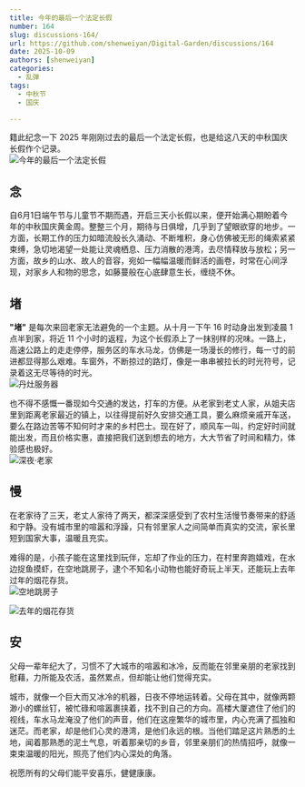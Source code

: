 ```yaml
---
title: 今年的最后一个法定长假
number: 164
slug: discussions-164/
url: https://github.com/shenweiyan/Digital-Garden/discussions/164
date: 2025-10-09
authors: [shenweiyan]
categories: 
  - 乱弹
tags: 
  - 中秋节
  - 国庆

---
```


籍此纪念一下 2025 年刚刚过去的最后一个法定长假，也是给这八天的中秋国庆长假作个记录。     
![今年的最后一个法定长假](https://kg.weiyan.cc/2025/10/last-holiday.jpg)

<!-- more -->

## 念

自6月1日端午节与儿童节不期而遇，开启三天小长假以来，便开始满心期盼着今年的中秋国庆黄金周。整整三个月，期待与日俱增，几乎到了望眼欲穿的地步。一方面，长期工作的压力如暗流般长久涌动、不断堆积，身心仿佛被无形的绳索紧紧束缚，急切地渴望一处能让灵魂栖息、压力消散的港湾，去尽情释放与放松；另一方面，故乡的山水、故人的音容，宛如一幅幅温暖而鲜活的画卷，时常在心间浮现，对家乡人和物的思念，如藤蔓般在心底肆意生长，缠绕不休。

## 堵

**"堵"** 是每次来回老家无法避免的一个主题。从十月一下午 16 时动身出发到凌晨 1 点半到家，将近 11 个小时的返程，为这个长假添上了一抹别样的况味。一路上，高速公路上的走走停停，服务区的车水马龙，仿佛是一场漫长的修行，每一寸的前进都显得那么艰难。车窗外，不断掠过的路灯，像是一串串被拉长的时光符号，记录着这无尽等待的时光。     
![丹灶服务器](https://kg.weiyan.cc/2025/10/danzao.webp)

也不得不感慨一番现如今交通的发达，打车的方便。从老家到老丈人家，从姐夫店里到距离老家最近的镇上，以往得提前好久安排交通工具，要么麻烦亲戚开车送，要么在路边苦等不知何时才来的乡村巴士。现在好了，顺风车一叫，约定好时间就能出发，而且价格实惠，直接把我们送到想去的地方，大大节省了时间和精力，体验感也极好。     
![深夜·老家](https://kg.weiyan.cc/2025/10/night-home.webp)

## 慢

在老家待了三天，老丈人家待了两天，都深深感受到了农村生活慢节奏带来的舒适和宁静。没有城市里的喧嚣和浮躁，只有邻里家人之间简单而真实的交流，家长里短到国家大事，温暖且充实。


难得的是，小孩子能在这里找到玩伴，忘却了作业的压力，在村里奔跑嬉戏，在水边捉鱼摸虾，在空地跳房子，逮个不知名小动物也能好奇玩上半天，还能玩上去年过年的烟花存货。     
![空地跳房子](https://kg.weiyan.cc/2025/10/children-playing.webp)     

![去年的烟花存货](https://kg.weiyan.cc/2025/10/fireworks.webp)

## 安

父母一辈年纪大了，习惯不了大城市的喧嚣和冰冷，反而能在邻里亲朋的老家找到慰藉，力所能及农活，虽然累点，但却能让他们觉得充实。

城市，就像一个巨大而又冰冷的机器，日夜不停地运转着。父母在其中，就像两颗渺小的螺丝钉，被忙碌和喧嚣裹挟着，找不到自己的方向。高楼大厦遮住了他们的视线，车水马龙淹没了他们的声音，他们在这座繁华的城市里，内心充满了孤独和迷茫。而老家，却是他们心灵的港湾，是他们永远的根。当他们踏足这片熟悉的土地，闻着那熟悉的泥土气息，听着那亲切的乡音，邻里亲朋们的热情招呼，就像一束束温暖的阳光，照亮了他们内心深处的角落。

祝愿所有的父母们能平安喜乐，健健康康。

<script src="https://giscus.app/client.js"
	data-repo="shenweiyan/Digital-Garden"
	data-repo-id="R_kgDOKgxWlg"
	data-mapping="number"
	data-term="164"
	data-reactions-enabled="1"
	data-emit-metadata="0"
	data-input-position="bottom"
	data-theme="light"
	data-lang="zh-CN"
	crossorigin="anonymous"
	async>
</script>
